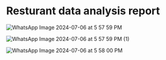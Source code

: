 <h1> Resturant data analysis report</h1>

![WhatsApp Image 2024-07-06 at 5 57 59 PM](https://github.com/theanujsinha01/Project1_part1/assets/136606032/df859546-d845-4cff-a522-aaf4634054f0)

![WhatsApp Image 2024-07-06 at 5 57 59 PM (1)](https://github.com/theanujsinha01/Project1_part1/assets/136606032/7b60a6be-5518-418e-af26-8aaa9a24f0ea)

![WhatsApp Image 2024-07-06 at 5 58 00 PM](https://github.com/theanujsinha01/Project1_part1/assets/136606032/4c752381-efd7-45e9-be62-72c76d799ea1)
